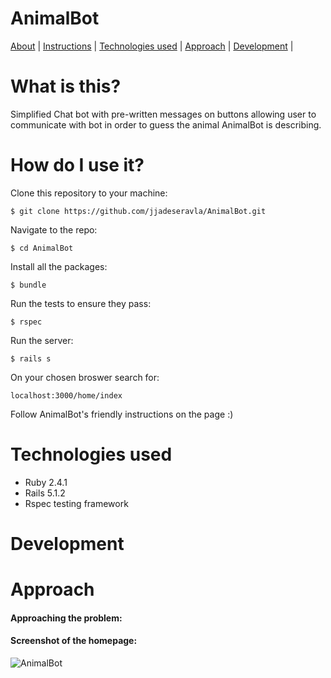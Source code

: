 
# AnimalBot

[About](#What-is-this?) | [Instructions](#How-do-I-use-it?) | [Technologies used](#Technologies-used) | [Approach](#Approach) | [Development](#Development) |


# What is this?

Simplified Chat bot with pre-written messages on buttons allowing user to communicate with bot in order to guess the animal AnimalBot is describing.

# How do I use it?

Clone this repository to your machine:
```
$ git clone https://github.com/jjadeseravla/AnimalBot.git
```

Navigate to the repo:
```
$ cd AnimalBot
```

Install all the packages:
```
$ bundle
```

Run the tests to ensure they pass:
```
$ rspec
```

Run the server:
```
$ rails s
```
On your chosen broswer search for:
```
localhost:3000/home/index
```

Follow AnimalBot's friendly instructions on the page :)

# Technologies used

- Ruby 2.4.1
- Rails 5.1.2
- Rspec testing framework


# Development



# Approach



#### Approaching the problem:



#### Screenshot of the homepage:
![AnimalBot]()
